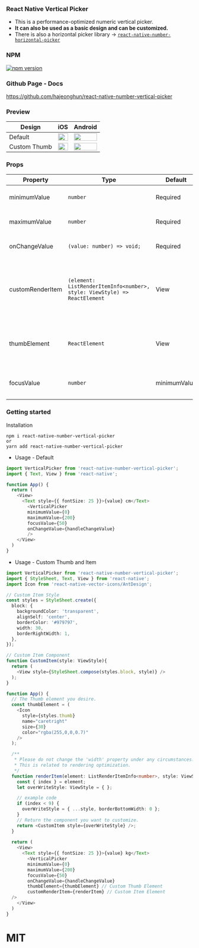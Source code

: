 ### React Native Vertical Picker

- This is a performance-optimized numeric vertical picker.
- **It can also be used as a basic design and can be customized.**
- There is also a horizontal picker library -> [`react-native-number-horizontal-picker`](https://www.npmjs.com/package/react-native-number-horizontal-picker)

### NPM
[![npm version](https://badge.fury.io/js/react-native-number-vertical-picker.svg)](https://www.npmjs.com/package/react-native-number-vertical-picker)

### Github Page - Docs
https://github.com/hajeonghun/react-native-number-vertical-picker

### Preview
| Design | iOS | Android |
 |-------|-----|---------|
| Default | <img width="100%" src="https://github.com/hajeonghun/react-native-number-vertical-picker/assets/52861562/5a915c7f-0c53-4c99-a9d6-89fb79b9a7ad" /> | <img width="100%" src="https://github.com/hajeonghun/react-native-number-vertical-picker/assets/52861562/69f68e6b-bdc7-4624-92c6-eb428ba51016" /> |
| Custom Thumb | <img width="100%" src="https://github.com/hajeonghun/react-native-number-vertical-picker/assets/52861562/bb97eff1-23f0-4cda-b614-85e54cdd1850" /> | <img width="100%" src="https://github.com/hajeonghun/react-native-number-vertical-picker/assets/52861562/2a35318c-7991-4d30-b353-316b68f9a9a8" /> |
  
### Props
| Property | Type | Default | Description |
 |----------|------|---------|-------------|
| minimumValue | `number` | Required | Minimum value of measurement |
| maximumValue | `number` | Required | Maximum value of measurement|
| onChangeValue | `(value: number) => void;` | Required | Measured value during scroll event |
| customRenderItem | `(element: ListRenderItemInfo<number>, style: ViewStyle) => ReactElement` | View | This is a customizable block element, and refer to the attached Default image for the basic element |
| thumbElement | `ReactElement` | View | This is a thumbElement. If you want to change, please provide the element. |
| focusValue | `number` | minimumValue | The number to be focused on during the first rendering |
  
### Getting started
Installation
```
npm i react-native-number-vertical-picker
or
yarn add react-native-number-vertical-picker
```

* Usage - Default
```typescript
import VerticalPicker from 'react-native-number-vertical-picker';
import { Text, View } from 'react-native';

function App() {   
  return (
    <View>
      <Text style={{ fontSize: 25 }}>{value} cm</Text>
        <VerticalPicker
        minimumValue={0}
        maximumValue={200}
        focusValue={50}
        onChangeValue={handleChangeValue}
        />
    </View>
  )
}
```

* Usage - Custom Thumb and Item 
```typescript
import VerticalPicker from 'react-native-number-vertical-picker';
import { StyleSheet, Text, View } from 'react-native';
import Icon from 'react-native-vector-icons/AntDesign';

// Custom Item Style
const styles = StyleSheet.create({
  block: {
    backgroundColor: 'transparent',
    alignSelf: 'center',
    borderColor: '#979797',
    width: 30,
    borderRightWidth: 1,
  },
});

// Custom Item Component
function CustomItem(style: ViewStyle){
  return (
    <View style={StyleSheet.compose(styles.block, style)} />
  );
}

function App() {
  // The Thumb element you desire.
  const thumbElement = (
    <Icon
      style={styles.thumb}
      name="caretright"
      size={30}
      color="rgba(255,0,0,0.7)" 
    />
  );

  /**
   * Please do not change the 'width' property under any circumstances. 
   * This is related to rendering optimization.
   */
  function renderItem(element: ListRenderItemInfo<number>, style: ViewStyle) {
    const { index } = element;
    let overWriteStyle: ViewStyle = { };

    // example code
    if (index < 9) {
      overWriteStyle = { ...style, borderBottomWidth: 0 };
    }
    // Return the component you want to customize.
    return <CustomItem style={overWriteStyle} />;
  }
  
  return (
    <View>
      <Text style={{ fontSize: 25 }}>{value} kg</Text>
        <VerticalPicker
        minimumValue={0}
        maximumValue={200}
        focusValue={50}
        onChangeValue={handleChangeValue}
        thumbElement={thumbElement} // Custom Thumb Element
        customRenderItem={renderItem} // Custom Item Element
  />
    </View>
  )
}
```




  
# MIT
